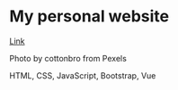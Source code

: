 # My personal website
[Link]()

Photo by cottonbro from Pexels

HTML, CSS, JavaScript, Bootstrap, Vue
